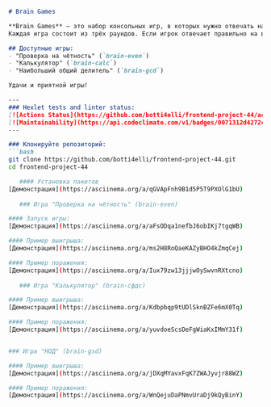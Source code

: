 ```markdown
# Brain Games

**Brain Games** — это набор консольных игр, в которых нужно отвечать на простые математические вопросы.  
Каждая игра состоит из трёх раундов. Если игрок отвечает правильно на все три вопроса, он побеждает.

## Доступные игры:
- "Проверка на чётность" (`brain-even`)
- "Калькулятор" (`brain-calc`)
- "Наибольший общий делитель" (`brain-gcd`)

Удачи и приятной игры!

---
### Hexlet tests and linter status:
[![Actions Status](https://github.com/botti4elli/frontend-project-44/actions/workflows/hexlet-check.yml/badge.svg)](https://github.com/botti4elli/frontend-project-44/actions)
[![Maintainability](https://api.codeclimate.com/v1/badges/0071312d4272cb397455/maintainability)](https://codeclimate.com/github/botti4elli/frontend-project-44/maintainability)
---

### Клонируйте репозиторий:
```bash
git clone https://github.com/botti4elli/frontend-project-44.git
cd frontend-project-44

   #### Установка пакетов
[Демонстрация](https://asciinema.org/a/qGVApFnh9B1d5P5T9PXOlG1bU)
   
   ### Игра "Проверка на чётность" (brain-even)

#### Запуск игры:
[Демонстрация](https://asciinema.org/a/aFsODqa1nefbJ6obIKj7tgqWB)

#### Пример выигрыша:
[Демонстрация](https://asciinema.org/a/ms2H8RoQaeKAZyBHO4kZmqCej)

#### Пример поражения:
[Демонстрация](https://asciinema.org/a/Iux79zw13jjjwOySwvnRXtcno)
  
   ### Игра "Калькулятор" (brain-сфдс)

#### Пример выигрыша:
[Демонстрация](https://asciinema.org/a/Kdbpbqp9tUDlSknBZFe6mX0Tq)

#### Пример поражения:
[Демонстрация](https://asciinema.org/a/yuvdoeScsDeFgWiaKxIMmY31f)


### Игра "НОД" (brain-gsd)

#### Пример выигрыша:
[Демонстрация](https://asciinema.org/a/jDXqMYavxFqK7ZWAJyvjr88WZ)

#### Пример поражения:
[Демонстрация](https://asciinema.org/a/WnQejuDaPNmvUraDj9kQyBinY)
